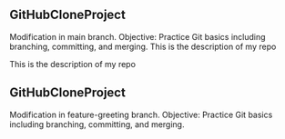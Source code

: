 
## GitHubCloneProject
Modification in main branch.
Objective: Practice Git basics including branching, committing, and 
merging.
This is the description of my repo

 This is the description of my repo
## GitHubCloneProject
Modification in feature-greeting branch.
Objective: Practice Git basics including branching, committing, and 
merging.

